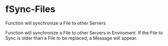 # fSync-Files
Function will synchronize a File to other Servers

Function will synchronize a File to other Servers in Enviroment. If the File to Sync is older than a File to be replaced, a Message will appear.
